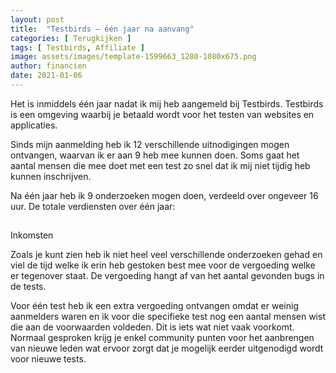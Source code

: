 ```yaml
---
layout: post
title:  "Testbirds – één jaar na aanvang"
categories: [ Terugkijken ]
tags: [ Testbirds, Affiliate ]
image: assets/images/template-1599663_1280-1080x675.png
author: financien
date: 2021-01-06
---
```


Het is inmiddels één jaar nadat ik mij heb aangemeld bij Testbirds. Testbirds is een omgeving waarbij je betaald wordt voor het testen van websites en applicaties.

Sinds mijn aanmelding heb ik 12 verschillende uitnodigingen mogen ontvangen, waarvan ik er aan 9 heb mee kunnen doen. Soms gaat het aantal mensen die mee doet met een test zo snel dat ik mij niet tijdig heb kunnen inschrijven.

Na één jaar heb ik 9 onderzoeken mogen doen, verdeeld over ongeveer 16 uur.
De totale verdiensten over één jaar:
<div class="wrapper">
    <div class="counter col_third end
      <i class="fas fa-euro-sign fa-2x"></i>
      <h2 class="timer count-title count-number" data-to="183data-speed="2000"></h2>
      <p class="count-text ">Inkomsten
    </div>
</div>

Zoals je kunt zien heb ik niet heel veel verschillende onderzoeken gehad en viel de tijd welke ik erin heb gestoken best mee voor de vergoeding welke er tegenover staat. De vergoeding hangt af van het aantal gevonden bugs in de tests.

Voor één test heb ik een extra vergoeding ontvangen omdat er weinig aanmelders waren en ik voor die specifieke test nog een aantal mensen wist die aan de voorwaarden voldeden. Dit is iets wat niet vaak voorkomt. Normaal gesproken krijg je enkel community punten voor het aanbrengen van nieuwe leden wat ervoor zorgt dat je mogelijk eerder uitgenodigd wordt voor nieuwe tests.
